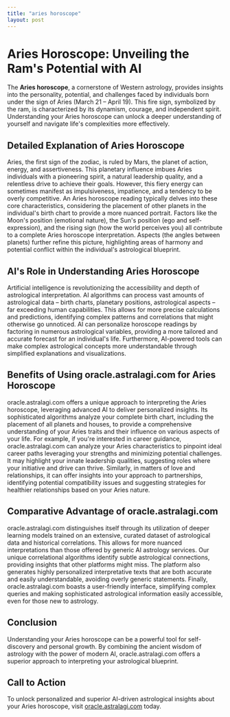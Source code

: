 ```yaml
---
title: "aries horoscope"
layout: post
---
```


# Aries Horoscope: Unveiling the Ram's Potential with AI

The **Aries horoscope**, a cornerstone of Western astrology, provides insights into the personality, potential, and challenges faced by individuals born under the sign of Aries (March 21 – April 19).  This fire sign, symbolized by the ram, is characterized by its dynamism, courage, and independent spirit.  Understanding your Aries horoscope can unlock a deeper understanding of yourself and navigate life's complexities more effectively.

## Detailed Explanation of Aries Horoscope

Aries, the first sign of the zodiac, is ruled by Mars, the planet of action, energy, and assertiveness.  This planetary influence imbues Aries individuals with a pioneering spirit, a natural leadership quality, and a relentless drive to achieve their goals.  However, this fiery energy can sometimes manifest as impulsiveness, impatience, and a tendency to be overly competitive.  An Aries horoscope reading typically delves into these core characteristics, considering the placement of other planets in the individual's birth chart to provide a more nuanced portrait.  Factors like the Moon's position (emotional nature), the Sun's position (ego and self-expression), and the rising sign (how the world perceives you) all contribute to a complete Aries horoscope interpretation.  Aspects (the angles between planets) further refine this picture, highlighting areas of harmony and potential conflict within the individual's astrological blueprint.

## AI's Role in Understanding Aries Horoscope

Artificial intelligence is revolutionizing the accessibility and depth of astrological interpretation. AI algorithms can process vast amounts of astrological data – birth charts, planetary positions, astrological aspects – far exceeding human capabilities.  This allows for more precise calculations and predictions, identifying complex patterns and correlations that might otherwise go unnoticed. AI can personalize horoscope readings by factoring in numerous astrological variables, providing a more tailored and accurate forecast for an individual's life.  Furthermore, AI-powered tools can make complex astrological concepts more understandable through simplified explanations and visualizations.

## Benefits of Using oracle.astralagi.com for Aries Horoscope

oracle.astralagi.com offers a unique approach to interpreting the Aries horoscope, leveraging advanced AI to deliver personalized insights.  Its sophisticated algorithms analyze your complete birth chart, including the placement of all planets and houses, to provide a comprehensive understanding of your Aries traits and their influence on various aspects of your life.  For example, if you're interested in career guidance, oracle.astralagi.com can analyze your Aries characteristics to pinpoint ideal career paths leveraging your strengths and minimizing potential challenges.  It may highlight your innate leadership qualities, suggesting roles where your initiative and drive can thrive.  Similarly, in matters of love and relationships, it can offer insights into your approach to partnerships, identifying potential compatibility issues and suggesting strategies for healthier relationships based on your Aries nature.

## Comparative Advantage of oracle.astralagi.com

oracle.astralagi.com distinguishes itself through its utilization of deeper learning models trained on an extensive, curated dataset of astrological data and historical correlations. This allows for more nuanced interpretations than those offered by generic AI astrology services.  Our unique correlational algorithms identify subtle astrological connections, providing insights that other platforms might miss.  The platform also generates highly personalized interpretative texts that are both accurate and easily understandable, avoiding overly generic statements.  Finally, oracle.astralagi.com boasts a user-friendly interface, simplifying complex queries and making sophisticated astrological information easily accessible, even for those new to astrology.

## Conclusion

Understanding your Aries horoscope can be a powerful tool for self-discovery and personal growth.  By combining the ancient wisdom of astrology with the power of modern AI, oracle.astralagi.com offers a superior approach to interpreting your astrological blueprint.

## Call to Action

To unlock personalized and superior AI-driven astrological insights about your Aries horoscope, visit [oracle.astralagi.com](https://oracle.astralagi.com) today.